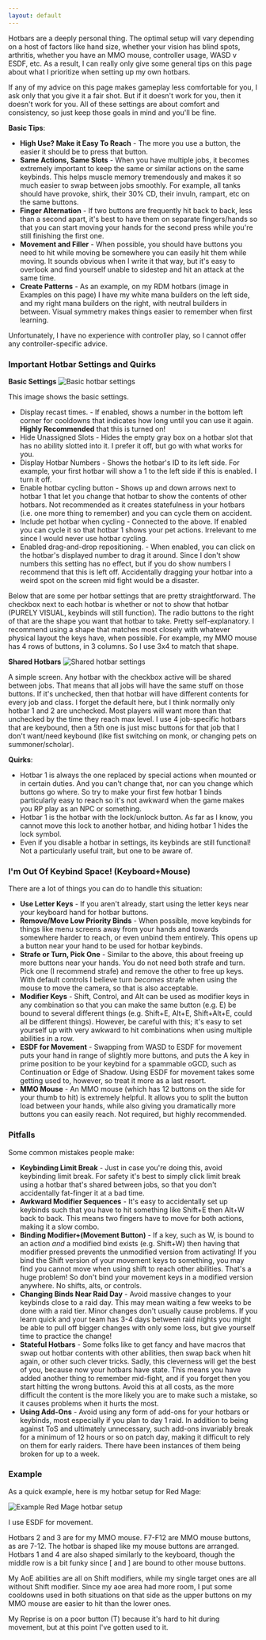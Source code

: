 ```yaml
---
layout: default
---
```

Hotbars are a deeply personal thing. The optimal setup will vary depending on a host of factors like hand size, whether your vision has blind spots, arthritis, whether you have an MMO mouse, controller usage, WASD v ESDF, etc. As a result, I can really only give some general tips on this page about what I prioritize when setting up my own hotbars.

If any of my advice on this page makes gameplay less comfortable for you, I ask only that you give it a fair shot. But if it doesn't work for you, then it doesn't work for you. All of these settings are about comfort and consistency, so just keep those goals in mind and you'll be fine.

**Basic Tips**:
* **High Use? Make it Easy To Reach** - The more you use a button, the easier it should be to press that button. 
* **Same Actions, Same Slots** - When you have multiple jobs, it becomes extremely important to keep the same or similar actions on the same keybinds. This helps muscle memory tremendously and makes it so much easier to swap between jobs smoothly. For example, all tanks should have provoke, shirk, their 30% CD, their invuln, rampart, etc on the same buttons.
* **Finger Alternation** - If two buttons are frequently hit back to back, less than a second apart, it's best to have them on separate fingers/hands so that you can start moving your hands for the second press while you're still finishing the first one.
* **Movement and Filler** - When possible, you should have buttons you need to hit while moving be somewhere you can easily hit them while moving. It sounds obvious when I write it that way, but it's easy to overlook and find yourself unable to sidestep and hit an attack at the same time.
* **Create Patterns** - As an example, on my RDM hotbars (image in Examples on this page) I have my white mana builders on the left side, and my right mana builders on the right, with neutral builders in between. Visual symmetry makes things easier to remember when first learning.

Unfortunately, I have no experience with controller play, so I cannot offer any controller-specific advice.

### Important Hotbar Settings and Quirks

**Basic Settings**
![Basic hotbar settings](images/hotbar_settings.png)

This image shows the basic settings.
* Display recast times. - If enabled, shows a number in the bottom left corner for cooldowns that indicates how long until you can use it again. **Highly Recommended** that this is turned on!
* Hide Unassigned Slots - Hides the empty gray box on a hotbar slot that has no ability slotted into it. I prefer it off, but go with what works for you.
* Display Hotbar Numbers - Shows the hotbar's ID to its left side. For example, your first hotbar will show a 1 to the left side if this is enabled. I turn it off.
* Enable hotbar cycling button - Shows up and down arrows next to hotbar 1 that let you change that hotbar to show the contents of other hotbars. Not recommended as it creates statefulness in your hotbars (i.e. one more thing to remember) and you can cycle them on accident.
* Include pet hotbar when cycling - Connected to the above. If enabled you can cycle it so that hotbar 1 shows your pet actions. Irrelevant to me since I would never use hotbar cycling.
* Enabled drag-and-drop repositioning. - When enabled, you can click on the hotbar's displayed number to drag it around. Since I don't show numbers this setting has no effect, but if you do show numbers I recommend that this is left off. Accidentally dragging your hotbar into a weird spot on the screen mid fight would be a disaster.

Below that are some per hotbar settings that are pretty straightforward. The checkbox next to each hotbar is whether or not to show that hotbar (PURELY VISUAL, keybinds will still function). The radio buttons to the right of that are the shape you want that hotbar to take. Pretty self-explanatory. I recommend using a shape that matches most closely with whatever physical layout the keys have, when possible. For example, my MMO mouse has 4 rows of buttons, in 3 columns. So I use 3x4 to match that shape. 

**Shared Hotbars**
![Shared hotbar settings](images/shared_hotbars.png)

A simple screen. Any hotbar with the checkbox active will be shared between jobs. That means that all jobs will have the same stuff on those buttons. If it's unchecked, then that hotbar will have different contents for every job and class. I forget the default here, but I think normally only hotbar 1 and 2 are unchecked. Most players will want more than that unchecked by the time they reach max level. I use 4 job-specific hotbars that are keybound, then a 5th one is just misc buttons for that job that I don't want/need keybound (like fist switching on monk, or changing pets on summoner/scholar).

**Quirks**:

* Hotbar 1 is always the one replaced by special actions when mounted or in certain duties. And you can't change that, nor can you change which buttons go where. So try to make your first few hotbar 1 binds particularly easy to reach so it's not awkward when the game makes you RP play as an NPC or something.
* Hotbar 1 is the hotbar with the lock/unlock button. As far as I know, you cannot move this lock to another hotbar, and hiding hotbar 1 hides the lock symbol.
* Even if you disable a hotbar in settings, its keybinds are still functional! Not a particularly useful trait, but one to be aware of.

### I'm Out Of Keybind Space! (Keyboard+Mouse)

There are a lot of things you can do to handle this situation:
* **Use Letter Keys** - If you aren't already, start using the letter keys near your keyboard hand for hotbar buttons.
* **Remove/Move Low Priority Binds** - When possible, move keybinds for things like menu screens away from your hands and towards somewhere harder to reach, or even unbind them entirely. This opens up a button near your hand to be used for hotbar keybinds.
* **Strafe or Turn, Pick One** - Similar to the above, this about freeing up more buttons near your hands. You do not need both strafe and turn. Pick one (I recommend strafe) and remove the other to free up keys. With default controls I believe turn _becomes_ strafe when using the mouse to move the camera, so that is also acceptable. 
* **Modifier Keys** - Shift, Control, and Alt can be used as modifier keys in any combination so that you can make the same button (e.g. E) be bound to several different things (e.g. Shift+E, Alt+E, Shift+Alt+E, could all be different things). However, be careful with this; it's easy to set yourself up with very awkward to hit combinations when using multiple abilities in a row.
* **ESDF for Movement** - Swapping from WASD to ESDF for movement puts your hand in range of slightly more buttons, and puts the A key in prime position to be your keybind for a spammable oGCD, such as Continuation or Edge of Shadow. Using ESDF for movement takes some getting used to, however, so treat it more as a last resort.
* **MMO Mouse** - An MMO mouse (which has 12 buttons on the side for your thumb to hit) is extremely helpful. It allows you to split the button load between your hands, while also giving you dramatically more buttons you can easily reach. Not required, but highly recommended.

### Pitfalls

Some common mistakes people make:
* **Keybinding Limit Break** - Just in case you're doing this, avoid keybinding limit break. For safety it's best to simply click limit break using a hotbar that's shared between jobs, so that you don't accidentally fat-finger it at a bad time. 
* **Awkward Modifier Sequences** - It's easy to accidentally set up keybinds such that you have to hit something like Shift+E then Alt+W back to back. This means two fingers have to move for both actions, making it a slow combo. 
* **Binding Modifier+(Movement Button)** - If a key, such as W, is bound to an action _and_ a modified bind exists (e.g. Shift+W) then having that modifier pressed prevents the unmodified version from activating! If you bind the Shift version of your movement keys to something, you may find you cannot move when using shift to reach other abilities. That's a huge problem! So don't bind your movement keys in a modified version anywhere. No shifts, alts, or controls.
* **Changing Binds Near Raid Day** - Avoid massive changes to your keybinds close to a raid day. This may mean waiting a few weeks to be done with a raid tier. Minor changes don't usually cause problems. If you learn quick and your team has 3-4 days between raid nights you might be able to pull off bigger changes with only some loss, but give yourself time to practice the change!
* **Stateful Hotbars** - Some folks like to get fancy and have macros that swap out hotbar contents with other abilities, then swap back when hit again, or other such clever tricks. Sadly, this cleverness will get the best of you, because now your hotbars have state. This means you have added another thing to remember mid-fight, and if you forget then you start hitting the wrong buttons. Avoid this at all costs, as the more difficult the content is the more likely you are to make such a mistake, so it causes problems when it hurts the most.
* **Using Add-Ons** - Avoid using any form of add-ons for your hotbars or keybinds, most especially if you plan to day 1 raid. In addition to being against ToS and ultimately unnecessary, such add-ons invariably break for a minimum of 12 hours or so on patch day, making it difficult to rely on them for early raiders. There have been instances of them being broken for up to a week.

### Example
As a quick example, here is my hotbar setup for Red Mage:

![Example Red Mage hotbar setup](images/rdm_hotbars.png)

I use ESDF for movement.

Hotbars 2 and 3 are for my MMO mouse. F7-F12 are MMO mouse buttons, as are 7-12. The hotbar is shaped like my mouse buttons are arranged. Hotbars 1 and 4 are also shaped similarly to the keyboard, though the middle row is a bit funky since \[ and \] are bound to other mouse buttons.

My AoE abilities are all on Shift modifiers, while my single target ones are all without Shift modifier. Since my aoe area had more room, I put some cooldowns used in both situations on that side as the upper buttons on my MMO mouse are easier to hit than the lower ones.

My Reprise is on a poor button (T) because it's hard to hit during movement, but at this point I've gotten used to it.